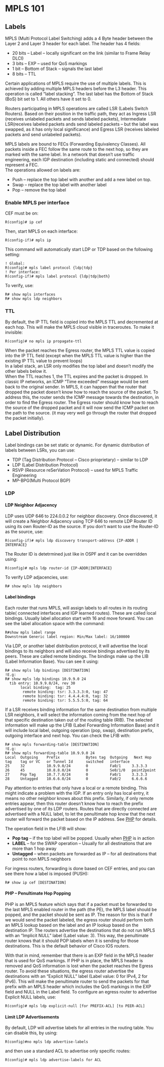 # MPLS 101

## Labels

MPLS (Multi Protocol Label Switching) adds a 4 Byte header between the Layer 2 and Layer 3 header for each label. The header has 4 fields:

* 20 bits – Label – locally significant on the link (similar to Frame Relay DLCI)
* 3 bits – EXP – used for QoS markings
* 1 bit – Bottom of Stack – signals the last label
* 8 bits – TTL

Certain applications of MPLS require the use of multiple labels. This is achieved by adding multiple MPLS headers before the L3 header. This operation is called “label stacking”. The last label has the Bottom of Stack (BoS) bit set to 1. All others have it set to 0.

Routers participating in MPLS operations are called LSR (Labels Switch Routers). Based on their position in the traffic path, they act as Ingress LSR (receives unlabeled packets and sends labeled packets), Intermediate LSR(receives labeled packets ands send labeled packets – but the label was swapped, as it has only local significance) and Egress LSR (receives labeled packets and send unlabeled packets).

MPLS labels are bound to FECs (Forwarding Equivalency Classes). All packets inside a FEC follow the same route to the next hop, so they are marked with the same label. In a network that doesn’t use traffic engineering, each IGP destination (including static and connected) should represent a FEC.\
The operations allowed on labels are:

* Push – replace the top label with another and add a new label on top.
* Swap – replace the top label with another label
* Pop – remove the top label

### Enable MPLS per interface

CEF must be on:

```
R(config)# ip cef
```

Then, start MPLS on each interface:

```
R(config-if)# mpls ip
```

This command will automatically start LDP or TDP based on the following setting:

```
! Global:
R(config)# mpls label protocol {ldp|tdp}
! Per interface:
R(config-if)# mpls label protocol {ldp|tdp|both}
```

To verify, use:

```
R# show mpls interfaces
R# show mpls ldp neighbors
```

### TTL

By default, the IP TTL field is copied into the MPLS TTL and decremented at each hop. This will make the MPLS cloud visible in traceroutes. To make it invisible:

```
R(config)# no mpls ip propagate-ttl
```

When the packet reaches the Egress router, the MPLS TTL value is copied into the IP TTL field (except when the MPLS TTL value is higher than the existing IP TTL value to prevent loops)\
In a label stack, an LSR only modifies the top label and doesn’t modify the other labels below it.\
When the TTL reaches 1, the TTL expires and the packet is dropped. In classic IP networks, an ICMP “Time exceeded” message would be sent back to the original sender. In MPLS, it can happen that the router that dropped the packet doesn’t know how to reach the source of the packet. To address this, the router sends the ICMP message towards the destination, in order to find the Egress router. The Egress router should know how to reach the source of the dropped packet and it will now send the ICMP packet on the path to the source. (it may very well go through the router that dropped the packet initially).

## Label Distribution

Label bindings can be set static or dynamic. For dynamic distribution of labels between LSRs, you can use:

* TDP (Tag Distribution Protocol – Cisco prioprietary) – similar to LDP
* LDP (Label Distribution Protocol)
* RSVP (Resource reSerVation Protocol) – used for MPLS Traffic Engineering
* MP-BPG(Multi Protocol BGP)

### LDP

#### **LDP Neighbor Adjacency**

LDP uses UDP 646 to 224.0.0.2 for neighbor discovery. Once discovered, it will create a Neighbor Adjacency using TCP 646 to remote LDP Router ID using its own Router-ID as the source. If you don’t want to use the Router-ID as the source, use:

```
R(config-if)# mpls ldp discovery transport-address {IP-ADDR | INTERFACE}
```

The Router ID is detetrmined just like in OSPF and it can be overridden using:

```
R(config)# mpls ldp router-id {IP-ADDR|INTERFACE}
```

To verify LDP adjacencies, use:

```
R# show mpls ldp neighbors
```

#### **Label bindings**

Each router that runs MPLS, will assign labels to all routes in its routing table( connected interfaces and IGP learned routes). These are called local bindings. Usually label allocation start with 16 and move forward. You can see the label allocation space with the command:

```
R#show mpls label range
Downstream Generic label region: Min/Max label: 16/100000
```

Via LDP, or another label distribution protocol, it will advertise the local bindings to its neighbors and will also receive bindings advertised by its peers. These are called remote bindings. The bindings make up the LIB (Label Information Base). You can see it using:

```
R# show mpls ldp bindings [DESTINATION]
!E.g:
R# show mpls ldp bindings 10.9.9.0 24
  tib entry: 10.9.9.0/24, rev 30
       local binding:  tag: 25
        remote binding: tsr: 3.3.3.3:0, tag: 47
        remote binding: tsr: 4.4.4.4:0, tag: 32
        remote binding: tsr: 5.5.5.5:0, tag: 64
```

If a LSR receives binding information for the same destination from multiple LSR neighbors, it will select the information coming from the next hop of that specific destination taken out of the routing table (RIB). The selected information will make up the LFIB (Label Forwarding Information Base) and it will include local label, outgoing operation (pop, swap), destination prefix, outgoing interface and next hop. You can check the LFIB with:

```
R# show mpls forwarding-table [DESTINATION]
!E.g:
R# show mpls forwarding-table 10.9.9.0 24
Local  Outgoing    Prefix            Bytes tag  Outgoing   Next Hop
tag    tag or VC   or Tunnel Id      switched   interface
25     32          10.9.9.0/24       0          Fa0/1     3.3.3.3
26     45          10.8.8.0/24       0          Se0/1/0   point2point
27     Pop Tag     10.7.7.0/24       0          Fa0/1     3.3.3.3
28     Untagged    10.6.6.0/24       0          Fa0/2     6.6.6.6
```

Pay attention to entries that only have a local or a remote binding. This might indicate a problem with the IGP. If an entry only has local entry, it means no other neighbor knows about this prefix. Similarly, if only remote entries appear, then this router doesn’t know how to reach the prefix advertised by one of its LDP routers. Routes that are directly connected are advertised with a NULL label, to let the penultimate hop know that the next router will forward the packet based on the IP address. See [PHP](broken-reference) for details.

The operation field in the LFIB will show:

* **Pop tag** – if the top label will be popped. Usually when [PHP](broken-reference) is in action
* **LABEL** – for the SWAP operation – Usually for all destinations that are more than 1 hop away
* **Untagged** – when packets are forwarded as IP – for all destinations that point to non MPLS neighbors

For ingress routers, forwarding is done based on CEF entries, and you can see there how a label is imposed (PUSH):

```
R# show ip cef [DESTINATION] 
```

#### **PHP – Penultimate Hop Popping**

PHP is an MPLS feature which says that if a packet must be forwarded to the last MPLS enabled router in the path (the PE), the MPLS label should be popped, and the packet should be sent as IP. The reason for this is that if we would send the packet labeled, the egress router should perform both an MPLS lookup based on the label and an IP lookup based on the destination IP. The routers advertise the destinations that do not run MPLS with an “Implicit NULL” label (Label value: 3). This way, the penultimate router knows that it should POP labels when it is sending for those destinations. This is the default behavior of Cisco IOS routers.

With that in mind, remember that there is an EXP field in the MPLS header that is used for QoS markings. If PHP is in place, the MPLS header is removed and QoS information is lost when the packet reaches the Egress router. To avoid these situations, the egress router advertise the destinations with an “Explicit NULL” label (Label value: 0 for IPv4, 2 for IPv6). This will make the penultimate router to send the packets for that prefix with an MPLS header which includes the QoS markings in the EXP field and NULL in the Label field. To configure an egress router to advertise Explicit NULL labels, use:

```
R(config)# mpls ldp explicit-null [for PREFIX-ACL] [to PEER-ACL]
```

#### **Limit LDP Advertisements**

By default, LDP will advertise labels for all entries in the routing table. You can disable this, by using:

```
R(config)#no mpls ldp advertise-labels
```

and then use a standard ACL to advertise only specific routes:

```
R(config)# mpls ldp advertise-labels for ACL
```
